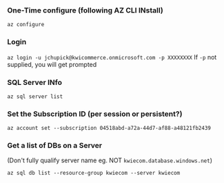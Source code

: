 ### One-Time configure (following AZ CLI INstall)
`az configure`

### Login
`az login -u jchupick@kwicommerce.onmicrosoft.com -p XXXXXXXX`
If `-p` not supplied, you will get prompted

### SQL Server INfo
`az sql server list`

### Set the Subscription ID (per session or persistent?)
`az account set --subscription 04518abd-a72a-44d7-af88-a48121fb2439`

### Get a list of DBs on a Server
(Don't fully qualify server name eg. NOT `kwiecom.database.windows.net`)

`az sql db list --resource-group kwiecom --server kwiecom`
